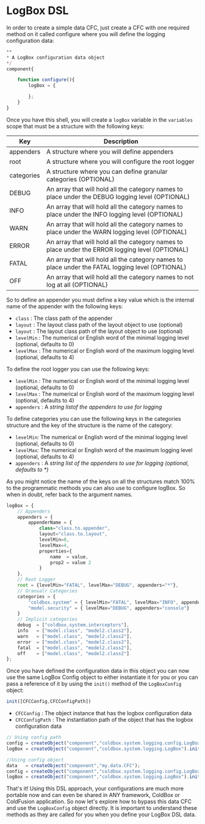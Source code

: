# LogBox DSL

In order to create a simple data CFC, just create a CFC with one required method on it called configure where you will define the logging configuration data:

```javascript
**
* A LogBox configuration data object
*/
component{

	function configure(){
		logBox = {

		};
	}
}
```

Once you have this shell, you will create a `logBox` variable in the `variables` scope that must be a structure with the following keys:

|Key|Description|
|--|--|
|appenders |A structure where you will define appenders|
|root |A structure where you will configure the root logger|
|categories |A structure where you can define granular categories (OPTIONAL)|
|DEBUG|An array that will hold all the category names to place under the DEBUG logging level (OPTIONAL)|
|INFO |An array that will hold all the category names to place under the INFO logging level (OPTIONAL)|
|WARN |An array that will hold all the category names to place under the WARN logging level (OPTIONAL)|
|ERROR|An array that will hold all the category names to place under the ERROR logging level (OPTIONAL)|
|FATAL |An array that will hold all the category names to place under the FATAL logging level (OPTIONAL)|
|OFF|An array that will hold all the category names to not log at all (OPTIONAL)|

So to define an appender you must define a key value which is the internal name of the appender with the following keys:

* `class` : The class path of the appender
* `layout` : The layout class path of the layout object to use (optional)
* `layout` : The layout class path of the layout object to use (optional)
* `levelMin` : The numerical or English word of the minimal logging level (optional, defaults to 0)
* `levelMax` : The numerical or English word of the maximum logging level (optional, defaults to 4)

To define the root logger you can use the following keys:

* `levelMin` : The numerical or English word of the minimal logging level (optional, defaults to 0)
* `levelMax` : The numerical or English word of the maximum logging level (optional, defaults to 4)
* `appenders` : A <i>string listof the appenders to use for logging</i>

To define categories you can use the following keys in the categories structure and the key of the structure is the name of the category:

* `levelMin`: The numerical or English word of the minimal logging level (optional, defaults to 0)
* `levelMax`: The numerical or English word of the maximum logging level (optional, defaults to 4)
* `appenders` : A <i>string list of the appenders to use for logging (optional, defaults to *)</i>

As you might notice the name of the keys on all the structures match 100% to the programmatic methods you can also use to configure logBox. So when in doubt, refer back to the argument names.

```javascript
logBox = {
	// Appenders
	appenders = {
		appenderName = {
			class="class.to.appender",
			layout="class.to.layout",
			levelMin=0,
			levelMax=4,
			properties={
				name  = value,
				prop2 = value 2
			}
	},
	// Root Logger
	root = {levelMin="FATAL", levelMax="DEBUG", appenders="*"},
	// Granualr Categories
	categories = {
		"coldbox.system" = { levelMin="FATAL", levelMax="INFO", appenders="*"},
		"model.security" = { levelMax="DEBUG", appenders="console"}
	}
	// Implicit categories
	debug  = ["coldbox.system.interceptors"],
	info   = ["model.class", "model2.class2"],
	warn   = ["model.class", "model2.class2"],
	error  = ["model.class", "model2.class2"],
	fatal  = ["model.class", "model2.class2"],
	off    = ["model.class", "model2.class2"]
};
```

Once you have defined the configuration data in this object you can now use the same LogBox Config object to either instantiate it for you or you can pass a reference of it by using the `init()` method of the `LogBoxConfig` object:

```javascript
init([CFCConfig,CFCConfigPath])
```

* `CFCConfig` : The object instance that has the logbox configuration data
* `CFCConfigPath` : The instantiation path of the object that has the logbox configuration data

```javascript
// Using config path
config = createObject("component","coldbox.system.logging.config.LogBoxConfig").init(CFCConfigPath"my.path.LogBoxConfig");
logBox = createObject("component","coldbox.system.logging.LogBox").init(config);

//Using config object
data   = createObject("component","my.data.CFC");
config = createObject("component","coldbox.system.logging.config.LogBoxConfig").init(data);
logBox = createObject("component","coldbox.system.logging.LogBox").init(config);
```

That's it! Using this DSL approach, your configurations are much more portable now and can even be shared in ANY framework, ColdBox or ColdFusion application. So now let's explore how to bypass this data CFC and use the `LogBoxConfig` object directly. It is important to understand these methods as they are called for you when you define your LogBox DSL data.
